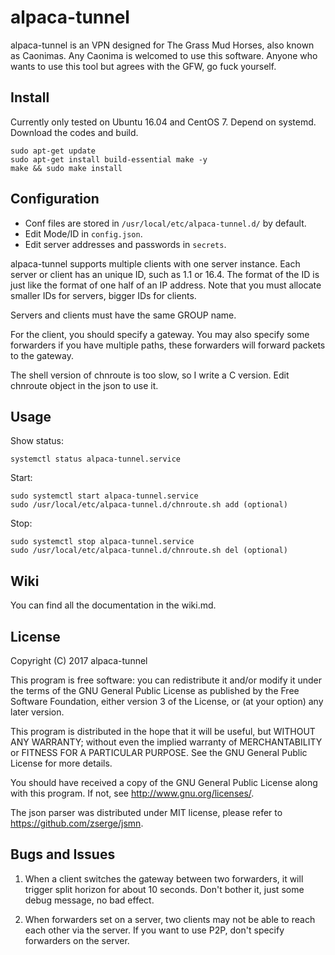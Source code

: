 alpaca-tunnel
=============


alpaca-tunnel is an VPN designed for The Grass Mud Horses, also known as Caonimas. Any Caonima is welcomed to use this software. Anyone who wants to use this tool but agrees with the GFW, go fuck yourself.


Install
-------

Currently only tested on Ubuntu 16.04 and CentOS 7. Depend on systemd. Download the codes and build.

    sudo apt-get update
    sudo apt-get install build-essential make -y
    make && sudo make install


Configuration
-------------

- Conf files are stored in `/usr/local/etc/alpaca-tunnel.d/` by default.
- Edit Mode/ID in `config.json`.
- Edit server addresses and passwords in `secrets`.

alpaca-tunnel supports multiple clients with one server instance. Each server or client has an unique ID, such as 1.1 or 16.4. The format of the ID is just like the format of one half of an IP address. Note that you must allocate smaller IDs for servers, bigger IDs for clients.

Servers and clients must have the same GROUP name.

For the client, you should specify a gateway. You may also specify some forwarders if you have multiple paths, these forwarders will forward packets to the gateway.

The shell version of chnroute is too slow, so I write a C version. Edit chnroute object in the json to use it.


Usage
-----

Show status:

    systemctl status alpaca-tunnel.service

Start:

    sudo systemctl start alpaca-tunnel.service
    sudo /usr/local/etc/alpaca-tunnel.d/chnroute.sh add (optional)

Stop:

    sudo systemctl stop alpaca-tunnel.service
    sudo /usr/local/etc/alpaca-tunnel.d/chnroute.sh del (optional)


Wiki
----

You can find all the documentation in the wiki.md.


License
-------

Copyright (C) 2017 alpaca-tunnel

This program is free software: you can redistribute it and/or modify
it under the terms of the GNU General Public License as published by
the Free Software Foundation, either version 3 of the License, or
(at your option) any later version.

This program is distributed in the hope that it will be useful,
but WITHOUT ANY WARRANTY; without even the implied warranty of
MERCHANTABILITY or FITNESS FOR A PARTICULAR PURPOSE.  See the
GNU General Public License for more details.

You should have received a copy of the GNU General Public License
along with this program.  If not, see <http://www.gnu.org/licenses/>.


The json parser was distributed under MIT license, please
refer to <https://github.com/zserge/jsmn>.


Bugs and Issues
---------------

1. When a client switches the gateway between two forwarders, it will trigger split horizon for about 10 seconds. Don't bother it, just some debug message, no bad effect.

2. When forwarders set on a server, two clients may not be able to reach each other via the server. If you want to use P2P, don't specify forwarders on the server.


